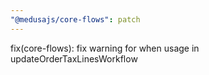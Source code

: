 ```yaml
---
"@medusajs/core-flows": patch
---
```


fix(core-flows): fix warning for when usage in updateOrderTaxLinesWorkflow
